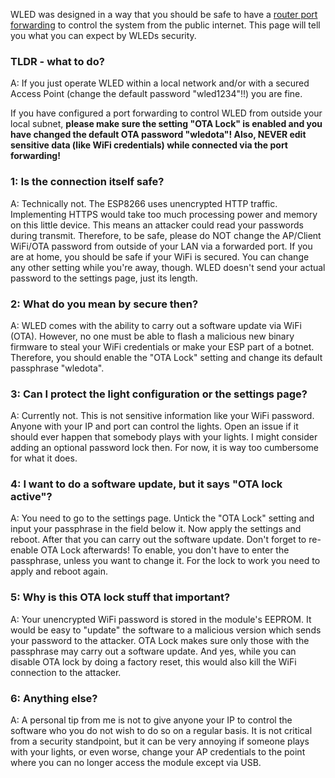 WLED was designed in a way that you should be safe to have a [router port forwarding](https://github.com/Aircoookie/WLED/wiki/Remote-Access-and-IFTTT) to control the system from the public internet. This page will tell you what you can expect by WLEDs security.

### TLDR - what to do?

A: If you just operate WLED within a local network and/or with a secured Access Point (change the default password "wled1234"!!) you are fine.

If you have configured a port forwarding to control WLED from outside your local subnet, **please make sure the setting "OTA Lock" is enabled and you have changed the default OTA password "wledota"! Also, NEVER edit sensitive data (like WiFi credentials) while connected via the port forwarding!**

### 1: Is the connection itself safe?

A: Technically not. The ESP8266 uses unencrypted HTTP traffic. Implementing HTTPS would take too much processing power and memory on this little device. This means an attacker could read your passwords during transmit. Therefore, to be safe, please do NOT change the AP/Client WiFi/OTA password from outside of your LAN via a forwarded port. If you are at home, you should be safe if your WiFi is secured. You can change any other setting while you're away, though. WLED doesn't send your actual password to the settings page, just its length.

### 2: What do you mean by secure then?

A: WLED comes with the ability to carry out a software update via WiFi (OTA). However, no one must be able to flash a malicious new binary firmware to steal your WiFi credentials or make your ESP part of a botnet. Therefore, you should enable the "OTA Lock" setting and change its default passphrase "wledota".

### 3: Can I protect the light configuration or the settings page?

A: Currently not. This is not sensitive information like your WiFi password. Anyone with your IP and port can control the lights. Open an issue if it should ever happen that somebody plays with your lights. I might consider adding an optional password lock then. For now, it is way too cumbersome for what it does.

### 4: I want to do a software update, but it says "OTA lock active"?

A: You need to go to the settings page. Untick the "OTA Lock" setting and input your passphrase in the field below it.
Now apply the settings and reboot. After that you can carry out the software update. Don't forget to re-enable OTA Lock afterwards! To enable, you don't have to enter the passphrase, unless you want to change it. For the lock to work you need to apply and reboot again.

### 5: Why is this OTA lock stuff that important?

A: Your unencrypted WiFi password is stored in the module's EEPROM. It would be easy to "update" the software to a malicious version which sends your password to the attacker. OTA Lock makes sure only those with the passphrase may carry out a software update. And yes, while you can disable OTA lock by doing a factory reset, this would also kill the WiFi connection to the attacker.

### 6: Anything else?

A: A personal tip from me is not to give anyone your IP to control the software who you do not wish to do so on a regular basis. It is not critical from a security standpoint, but it can be very annoying if someone plays with your lights, or even worse, change your AP credentials to the point where you can no longer access the module except via USB.